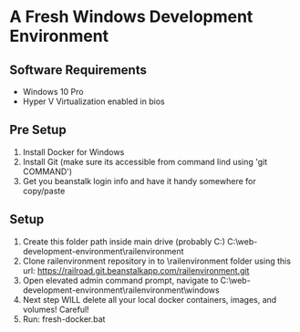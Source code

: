 # A Fresh Windows Development Environment

## Software Requirements

- Windows 10 Pro
- Hyper V Virtualization enabled in bios

## Pre Setup

1. Install Docker for Windows
1. Install Git (make sure its accessible from command lind using 'git COMMAND')
1. Get you beanstalk login info and have it handy somewhere for copy/paste

## Setup
1. Create this folder path inside main drive (probably C:) C:\web-development-environment\railenvironment
1. Clone railenvironment repository in to \railenvironment folder using this url: https://railroad.git.beanstalkapp.com/railenvironment.git
1. Open elevated admin command prompt, navigate to C:\web-development-environment\railenvironment\windows
1. Next step WILL delete all your local docker containers, images, and volumes! Careful!
1. Run: fresh-docker.bat
